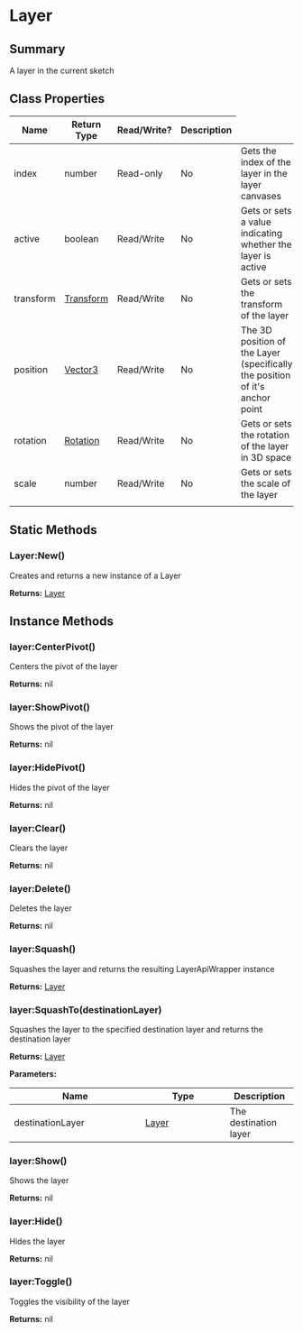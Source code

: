 
# Layer

## Summary
A layer in the current sketch


## Class Properties

<table>
<thead><tr><th width="225">Name</th><th width="160">Return Type</th><th width="80">Read/Write?</th><th>Description</th></tr></thead>
<tbody>
<tr><td>index</td><td>number</td><td>Read-only</td><td>No</td><td>Gets the index of the layer in the layer canvases</td></tr>
<tr><td>active</td><td>boolean</td><td>Read/Write</td><td>No</td><td>Gets or sets a value indicating whether the layer is active</td></tr>
<tr><td>transform</td><td><a href="transform.md">Transform</a></td><td>Read/Write</td><td>No</td><td>Gets or sets the transform of the layer</td></tr>
<tr><td>position</td><td><a href="vector3.md">Vector3</a></td><td>Read/Write</td><td>No</td><td>The 3D position of the Layer (specifically the position of it's anchor point</td></tr>
<tr><td>rotation</td><td><a href="rotation.md">Rotation</a></td><td>Read/Write</td><td>No</td><td>Gets or sets the rotation of the layer in 3D space</td></tr>
<tr><td>scale</td><td>number</td><td>Read/Write</td><td>No</td><td>Gets or sets the scale of the layer</td></tr>
<tr><td></td><td></td><td></td></tr></tbody></table>



## Static Methods

        
### Layer:New()

Creates and returns a new instance of a Layer

**Returns:** <a href="layer.md">Layer</a>





    

## Instance Methods

        
### layer:CenterPivot()

Centers the pivot of the layer

**Returns:** nil






### layer:ShowPivot()

Shows the pivot of the layer

**Returns:** nil






### layer:HidePivot()

Hides the pivot of the layer

**Returns:** nil






### layer:Clear()

Clears the layer

**Returns:** nil






### layer:Delete()

Deletes the layer

**Returns:** nil






### layer:Squash()

Squashes the layer and returns the resulting LayerApiWrapper instance

**Returns:** <a href="layer.md">Layer</a>






### layer:SquashTo(destinationLayer)

Squashes the layer to the specified destination layer and returns the destination layer

**Returns:** <a href="layer.md">Layer</a>


**Parameters:**

<table data-full-width="false">
<thead><tr><th width="217">Name</th><th width="134">Type</th><th>Description</th></tr></thead>
<tbody><tr><td>destinationLayer</td><td><a href="layer.md">Layer</a></td><td>The destination layer</td></tr></tbody></table>






### layer:Show()

Shows the layer

**Returns:** nil






### layer:Hide()

Hides the layer

**Returns:** nil






### layer:Toggle()

Toggles the visibility of the layer

**Returns:** nil





    
